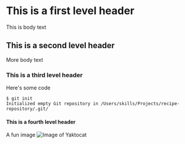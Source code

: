 # This is a first level header
This is body text
## This is a second level header
More body text
### This is a third level header
Here's some code
```
$ git init
Initialized empty Git repository in /Users/skills/Projects/recipe-repository/.git/
```
#### This is a fourth level header
A fun image
![Image of Yaktocat](https://octodex.github.com/images/yaktocat.png)
